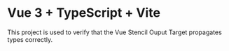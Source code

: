 # Vue 3 + TypeScript + Vite

This project is used to verify that the Vue Stencil Ouput Target propagates types correctly.

